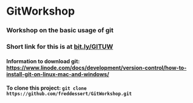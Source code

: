 # GitWorkshop
### Workshop on the basic usage of git
### Short link for this is at [bit.ly/GITUW](http://bit.ly/GITUW)
#### Information to download git: https://www.linode.com/docs/development/version-control/how-to-install-git-on-linux-mac-and-windows/
#### To clone this project: `git clone https://github.com/freddessert/GitWorkshop.git`